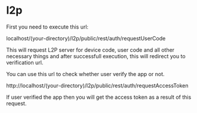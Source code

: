 # l2p

First you need to execute this url:

localhost/(your-directory)/l2p/public/rest/auth/requestUserCode

This will request L2P server for device code, user code and all other necessary things and after successfull execution, this will redirect you to verification url.

You can use this url to check whether user verify the app or not.

http://localhost/(your-directory)/l2p/public/rest/auth/requestAccessToken

If user verified the app then you will get the access token as a result of this request.